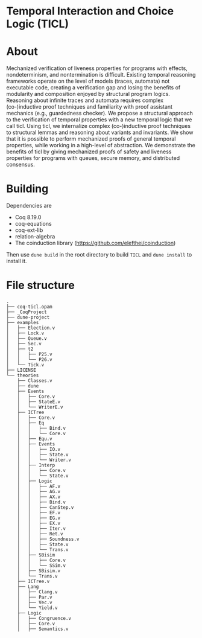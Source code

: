 Temporal Interaction and Choice Logic (TICL)
==============================================

# About

Mechanized verification of liveness properties for programs with effects, nondeterminism,
and nontermination is difficult. Existing temporal reasoning frameworks operate on the
level of models (traces, automata) not executable code, creating a verification gap and losing
the benefits of modularity and composition enjoyed by structural program logics. Reasoning about
infinite traces and automata requires complex (co-)inductive proof techniques and familiarity
with proof assistant mechanics (e.g., guardedness checker). We propose a structural approach to
the verification of temporal properties with a new temporal logic that we call ticl. Using ticl,
we internalize complex (co-)inductive proof techniques to structural lemmas and reasoning about
variants and invariants. We show that it is possible to perform mechanized proofs of general
temporal properties, while working in a high-level of abstraction. We demonstrate the benefits of
ticl by giving mechanized proofs of safety and liveness properties for programs with queues,
secure memory, and distributed consensus.

# Building

Dependencies are
- Coq 8.19.0
- coq-equations
- coq-ext-lib
- relation-algebra
- The coinduction library (https://github.com/elefthei/coinduction)

Then use `dune build` in the root directory to build `TICL` and `dune install` to install it.

# File structure
```
.
├── coq-ticl.opam
├── _CoqProject
├── dune-project
├── examples
│   ├── Election.v
│   ├── Lock.v
│   ├── Queue.v
│   ├── Sec.v
│   ├── t2
│   │   ├── P25.v
│   │   └── P26.v
│   └── Tick.v
├── LICENSE
└── theories
    ├── Classes.v
    ├── dune
    ├── Events
    │   ├── Core.v
    │   ├── StateE.v
    │   └── WriterE.v
    ├── ICTree
    │   ├── Core.v
    │   ├── Eq
    │   │   ├── Bind.v
    │   │   └── Core.v
    │   ├── Equ.v
    │   ├── Events
    │   │   ├── IO.v
    │   │   ├── State.v
    │   │   └── Writer.v
    │   ├── Interp
    │   │   ├── Core.v
    │   │   └── State.v
    │   ├── Logic
    │   │   ├── AF.v
    │   │   ├── AG.v
    │   │   ├── AX.v
    │   │   ├── Bind.v
    │   │   ├── CanStep.v
    │   │   ├── EF.v
    │   │   ├── EG.v
    │   │   ├── EX.v
    │   │   ├── Iter.v
    │   │   ├── Ret.v
    │   │   ├── Soundness.v
    │   │   ├── State.v
    │   │   └── Trans.v
    │   ├── SBisim
    │   │   ├── Core.v
    │   │   └── SSim.v
    │   ├── SBisim.v
    │   └── Trans.v
    ├── ICTree.v
    ├── Lang
    │   ├── Clang.v
    │   ├── Par.v
    │   ├── Vec.v
    │   └── Yield.v
    ├── Logic
    │   ├── Congruence.v
    │   ├── Core.v
    │   ├── Semantics.v
```


